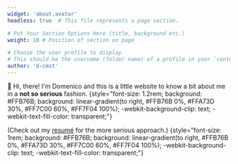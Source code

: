 ```yaml
---
widget: 'about.avatar'
headless: true  # This file represents a page section.

# Put Your Section Options Here (title, background etc.)
weight: 10 # Position of section on page

# Choose the user profile to display
# This should be the username (folder name) of a profile in your `content/authors/` folder.
author: 'd-cmst'
---
```

👋 Hi, there! I'm Domenico and this is a little website to know a bit about me in a __not so serious__ fashion. 
{style="font-size: 1.2rem; background: #FFB76B; background: linear-gradient(to right, #FFB76B 0%, #FFA73D 30%, #FF7C00 60%, #FF7F04 100%); -webkit-background-clip: text; -webkit-text-fill-color: transparent;"}

(Check out my [resumé](static/upload/dcmst_resume_en.pdf) for the more serious approach.)
{style="font-size: 1rem; background: #FFB76B; background: linear-gradient(to right, #FFB76B 0%, #FFA73D 30%, #FF7C00 60%, #FF7F04 100%); -webkit-background-clip: text; -webkit-text-fill-color: transparent;"}

